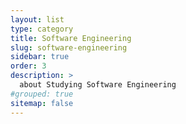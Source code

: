 ```yaml
---
layout: list
type: category
title: Software Engineering
slug: software-engineering
sidebar: true
order: 3
description: >
  about Studying Software Engineering
#grouped: true
sitemap: false
---
```

